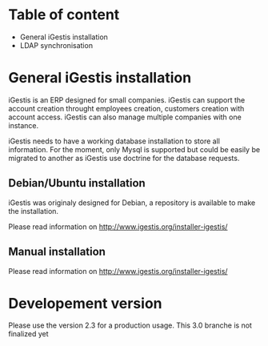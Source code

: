 Table of content
================

* General iGestis installation
* LDAP synchronisation

General iGestis installation
============================

iGestis is an ERP designed for small companies. iGestis can support the account creation
throught employees creation, customers creation with account access. iGestis can also 
manage multiple companies with one instance.

iGestis needs to have a working database installation to store all information. For
the moment, only Mysql is supported but could be easily be migrated to another as
iGestis use doctrine for the database requests.

Debian/Ubuntu installation
--------------------------

iGestis was originaly designed for Debian, a repository is available to make the
installation.

Please read information on http://www.igestis.org/installer-igestis/

Manual installation
-------------------

Please read information on http://www.igestis.org/installer-igestis/

Developement version
====================

Please use the version 2.3 for a production usage. This 3.0 branche is not finalized yet
